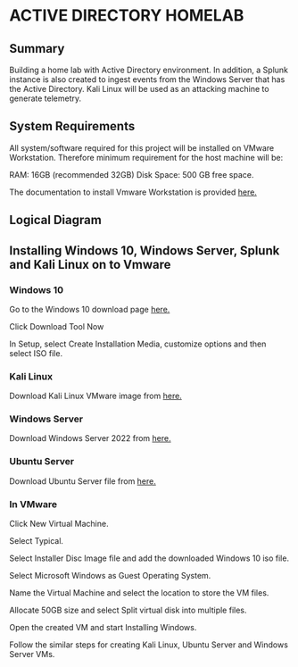 # ACTIVE DIRECTORY HOMELAB

## Summary
Building a home lab with Active Directory environment. In addition, a Splunk instance is also created to ingest events from the Windows Server that has the Active Directory. 
Kali Linux will be used as an attacking machine to generate telemetry. 

## System Requirements
All system/software required for this project will be installed on VMware Workstation. Therefore minimum requirement for the host machine will be:

RAM: 16GB (recommended 32GB)
Disk Space: 500 GB free space. 

The documentation to install Vmware Workstation is provided <a href="https://knowledge.broadcom.com/external/article/344595/downloading-and-installing-vmware-workst.html">here.</a>

## Logical Diagram

## Installing Windows 10, Windows Server, Splunk and Kali Linux on to Vmware
### Windows 10
Go to the Windows 10 download page <a href="https://www.microsoft.com/en-ca/software-download/windows10">here.</a>

Click Download Tool Now

In Setup, select Create Installation Media, customize options and then select ISO file. 

### Kali Linux
Download Kali Linux VMware image from <a href="https://www.kali.org/get-kali/#kali-virtual-machines">here.</a>


### Windows Server
Download Windows Server 2022 from <a href="https://www.microsoft.com/en-us/evalcenter/evaluate-windows-server-2022">here.</a>


### Ubuntu Server
Download Ubuntu Server file from <a href="https://ubuntu.com/download/server">here.</a>

### In VMware
 
Click New Virtual Machine.

Select Typical.  

Select Installer Disc Image file and add the downloaded Windows 10 iso file. 

Select Microsoft Windows as Guest Operating System.

Name the Virtual Machine and select the location to store the VM files. 

Allocate 50GB size and select Split virtual disk into multiple files.

Open the created VM and start Installing Windows.   

Follow the similar steps for creating Kali Linux, Ubuntu Server and Windows Server VMs.
